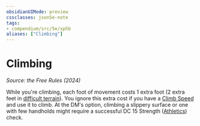```yaml
---
obsidianUIMode: preview
cssclasses: json5e-note
tags:
- compendium/src/5e/xphb
aliases: ["Climbing"]
---
```

# Climbing
*Source: the Free Rules (2024)* 

While you're climbing, each foot of movement costs 1 extra foot (2 extra feet in [difficult terrain](difficult-terrain-xphb.md)). You ignore this extra cost if you have a [Climb Speed](climb-speed-xphb.md) and use it to climb. At the DM's option, climbing a slippery surface or one with few handholds might require a successful DC 15 Strength ([Athletics](skills.md#Athletics)) check.